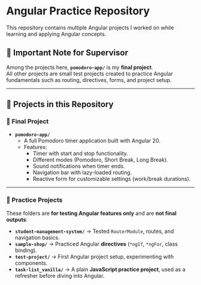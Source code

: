 # Angular Practice Repository

This repository contains multiple Angular projects I worked on while learning and applying Angular concepts.  

## 📌 Important Note for Supervisor
Among the projects here, **`pomodoro-app/`** is my **final project**.  
All other projects are small test projects created to practice Angular fundamentals such as routing, directives, forms, and project setup.  

---

## 📂 Projects in this Repository

### 🎯 Final Project
- **`pomodoro-app/`**
  - A full Pomodoro timer application built with Angular 20.
  - Features:
    - Timer with start and stop functionality.
    - Different modes (Pomodoro, Short Break, Long Break).
    - Sound notifications when timer ends.
    - Navigation bar with lazy-loaded routing.
    - Reactive form for customizable settings (work/break durations).

---

### 🧪 Practice Projects
These folders are **for testing Angular features only** and are **not final outputs**:

- **`student-management-system/`** → Tested `RouterModule`, routes, and navigation basics.  
- **`sample-shop/`** → Practiced Angular **directives** (`*ngIf`, `*ngFor`, class binding).  
- **`test-project/`** → First Angular project setup, experimenting with components.  
- **`task-list_vanilla/`** → A plain **JavaScript practice project**, used as a refresher before diving into Angular.  
